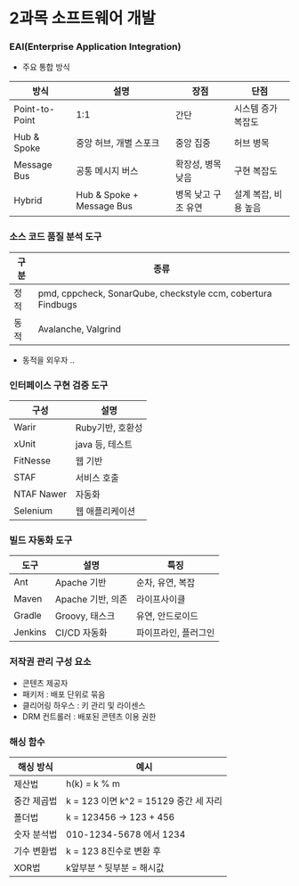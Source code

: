 # 2과목 소프트웨어 개발

### EAI(Enterprise Application Integration)

- 주요 통합 방식

| 방식 | 설명 | 장점 | 단점 |
| --- | --- | --- | --- |
| Point-to-Point | 1:1 | 간단 | 시스템 증가 복잡도 |
| Hub & Spoke | 중앙 허브, 개별 스포크 | 중앙 집중 | 허브 병목 |
| Message Bus | 공통 메시지 버스 | 확장성, 병목 낮음 | 구현 복잡도 |
| Hybrid | Hub & Spoke + Message Bus | 병목 낮고 구조 유연 | 설계 복잡, 비용 높음 |

### 소스 코드 품질 분석 도구

| 구분 | 종류 |
| --- | --- |
| 정적 | pmd, cppcheck, SonarQube, checkstyle ccm, cobertura Findbugs |
| 동적 | Avalanche, Valgrind |

- 동적을 외우자 ..

### 인터페이스 구현 검증 도구

| 구성 | 설명 |
| --- | --- |
| Warir | Ruby기반, 호환성 |
| xUnit | java 등, 테스트 |
| FitNesse | 웹 기반 |
| STAF | 서비스 호출 |
| NTAF Nawer | 자동화 |
| Selenium | 웹 애플리케이션 |

### 빌드 자동화 도구

| 도구 | 설명 | 특징 |
| --- | --- | --- |
| Ant | Apache 기반 | 순차, 유연, 복잡 |
| Maven | Apache 기반, 의존 | 라이프사이클 |
| Gradle | Groovy, 태스크 | 유연, 안드로이드 |
| Jenkins | CI/CD 자동화 | 파이프라인, 플러그인 |

### 저작권 관리 구성 요소

- 콘텐츠 제공자
- 패키저 : 배포 단위로 묶음
- 클리어링 하우스 : 키 관리 및 라이센스
- DRM 컨트롤러 : 배포된 콘텐츠 이용 권한

### 해싱 함수

| 해싱 방식 | 예시 |
| --- | --- |
| 제산법 | h(k) = k % m |
| 중간 제곱법 | k = 123 이면 k^2 = 15129 중간 세 자리 |
| 폴더법 | k = 123456 -> 123 + 456 |
| 숫자 분석법 | 010-1234-5678 에서 1234 |
| 기수 변환법 | k = 123 8진수로 변환 후 |
| XOR법 | k앞부분 ^ 뒷부분 = 해시값 |
